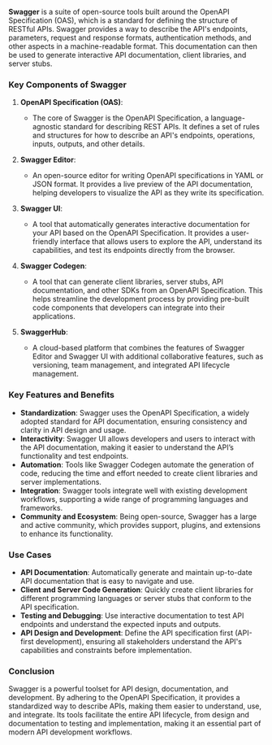**Swagger** is a suite of open-source tools built around the OpenAPI Specification (OAS), which is a standard for defining the structure of RESTful APIs. Swagger provides a way to describe the API's endpoints, parameters, request and response formats, authentication methods, and other aspects in a machine-readable format. This documentation can then be used to generate interactive API documentation, client libraries, and server stubs.

### Key Components of Swagger

1. **OpenAPI Specification (OAS)**:
   - The core of Swagger is the OpenAPI Specification, a language-agnostic standard for describing REST APIs. It defines a set of rules and structures for how to describe an API's endpoints, operations, inputs, outputs, and other details.

2. **Swagger Editor**:
   - An open-source editor for writing OpenAPI specifications in YAML or JSON format. It provides a live preview of the API documentation, helping developers to visualize the API as they write its specification.

3. **Swagger UI**:
   - A tool that automatically generates interactive documentation for your API based on the OpenAPI Specification. It provides a user-friendly interface that allows users to explore the API, understand its capabilities, and test its endpoints directly from the browser.

4. **Swagger Codegen**:
   - A tool that can generate client libraries, server stubs, API documentation, and other SDKs from an OpenAPI Specification. This helps streamline the development process by providing pre-built code components that developers can integrate into their applications.

5. **SwaggerHub**:
   - A cloud-based platform that combines the features of Swagger Editor and Swagger UI with additional collaborative features, such as versioning, team management, and integrated API lifecycle management.

### Key Features and Benefits

- **Standardization**: Swagger uses the OpenAPI Specification, a widely adopted standard for API documentation, ensuring consistency and clarity in API design and usage.
- **Interactivity**: Swagger UI allows developers and users to interact with the API documentation, making it easier to understand the API’s functionality and test endpoints.
- **Automation**: Tools like Swagger Codegen automate the generation of code, reducing the time and effort needed to create client libraries and server implementations.
- **Integration**: Swagger tools integrate well with existing development workflows, supporting a wide range of programming languages and frameworks.
- **Community and Ecosystem**: Being open-source, Swagger has a large and active community, which provides support, plugins, and extensions to enhance its functionality.

### Use Cases

- **API Documentation**: Automatically generate and maintain up-to-date API documentation that is easy to navigate and use.
- **Client and Server Code Generation**: Quickly create client libraries for different programming languages or server stubs that conform to the API specification.
- **Testing and Debugging**: Use interactive documentation to test API endpoints and understand the expected inputs and outputs.
- **API Design and Development**: Define the API specification first (API-first development), ensuring all stakeholders understand the API's capabilities and constraints before implementation.

### Conclusion

Swagger is a powerful toolset for API design, documentation, and development. By adhering to the OpenAPI Specification, it provides a standardized way to describe APIs, making them easier to understand, use, and integrate. Its tools facilitate the entire API lifecycle, from design and documentation to testing and implementation, making it an essential part of modern API development workflows.
